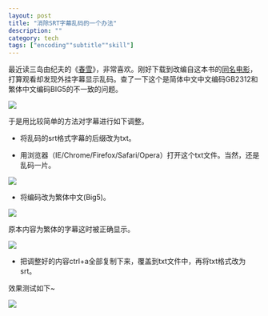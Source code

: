 ```yaml
---
layout: post
title: "消除SRT字幕乱码的一个办法"
description: ""
category: tech
tags: ["encoding""subtitle""skill"]
---
```


最近读三岛由纪夫的《[春雪](http://book.douban.com/subject/3987362/ "豆瓣链接")》，非常喜欢。刚好下载到改编自这本书的[同名电影](http://movie.douban.com/subject/1478789/ "豆瓣链接")，打算观看却发现外挂字幕显示乱码。查了一下这个是简体中文中文编码GB2312和繁体中文编码BIG5的不一致的问题。

![](http://farm8.staticflickr.com/7086/7112438069_25958720b1.jpg)

于是用比较简单的方法对字幕进行如下调整。

- 将乱码的srt格式字幕的后缀改为txt。

- 用浏览器（IE/Chrome/Firefox/Safari/Opera）打开这个txt文件。当然，还是乱码一片。

![](http://farm8.staticflickr.com/7185/6966361144_54be7b6f5e.jpg)

- 将编码改为繁体中文(Big5)。

![](http://farm8.staticflickr.com/7139/7112437795_bbc263acf5.jpg)

原本内容为繁体的字幕这时被正确显示。

![](http://farm8.staticflickr.com/7048/6966360870_a3a4520c48_z.jpg)

- 把调整好的内容ctrl+a全部复制下来，覆盖到txt文件中，再将txt格式改为srt。

效果测试如下~

![](http://farm8.staticflickr.com/7092/6966360684_f324aeacba.jpg)